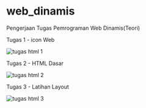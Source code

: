 # web_dinamis
Pengerjaan Tugas Pemrograman Web Dinamis(Teori)

Tugas 1 - icon Web

![tugas html 1](https://user-images.githubusercontent.com/73833356/97874943-52df0680-1d4c-11eb-8478-dc1e9cdcdabc.png)

Tugas 2 - HTML Dasar

![tugas html 2](https://user-images.githubusercontent.com/73833356/97874953-56728d80-1d4c-11eb-957c-8602392fe9a5.png)

Tugas 3 - Latihan Layout

![tugas html 3](https://user-images.githubusercontent.com/73833356/97874960-57a3ba80-1d4c-11eb-9e33-dfde475c8454.jpg)

